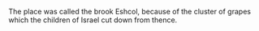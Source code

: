 The place was called the brook Eshcol, because of the cluster of grapes which the children of Israel cut down from thence.
